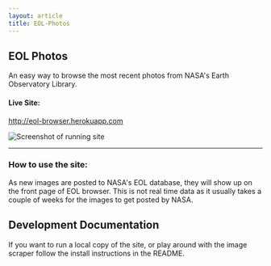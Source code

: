 ```yaml
---
layout: article
title: EOL-Photos
---
```


## EOL Photos

An easy way to browse the most recent photos from NASA's Earth Observatory Library.

#### Live Site:

<http://eol-browser.herokuapp.com>

![Screenshot of running site](screenshot.jpg)

***

### How to use the site:

As new images are posted to NASA's EOL database, they will show up on the front page of EOL browser.
This is not real time data as it usually takes a couple of weeks for the images to get posted by NASA.

## Development Documentation

If you want to run a local copy of the site, or play around with the image scraper follow the install
instructions in the README.
